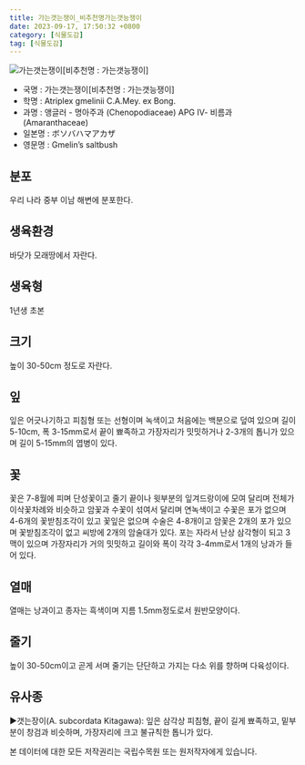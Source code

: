 ```yaml
---
title: 가는갯는쟁이_비추천명가는갯능쟁이
date: 2023-09-17, 17:50:32 +0800
category: [식물도감]
tag: [식물도감]
---
```




![가는갯는쟁이[비추천명 : 가는갯능쟁이]](http://www.nature.go.kr/fileUpload/plants/basic/Chenopodiaceae/Atriplex/15464/1_th2.JPG)
- 국명 : 가는갯는쟁이[비추천명 : 가는갯능쟁이]
- 학명 : Atriplex gmelinii C.A.Mey. ex Bong.
- 과명 : 앵글러 - 명아주과 (Chenopodiaceae) APG Ⅳ- 비름과 (Amaranthaceae)
- 일본명 : ボソバハマアカザ
- 영문명 : Gmelin’s saltbush


## 분포
우리 나라 중부 이남 해변에 분포한다.
## 생육환경
바닷가 모래땅에서 자란다.
## 생육형
1년생 초본
## 크기
높이 30-50cm 정도로 자란다.
## 잎
잎은 어긋나기하고 피침형 또는 선형이며 녹색이고 처음에는 백분으로 덮여 있으며 길이 5-10cm, 폭 3-15mm로서 끝이 뾰족하고 가장자리가 밋밋하거나 2-3개의 톱니가 있으며 길이 5-15mm의 엽병이 있다.
## 꽃
꽃은 7-8월에 피며 단성꽃이고 줄기 끝이나 윗부분의 잎겨드랑이에 모여 달리며 전체가 이삭꽃차례와 비슷하고 암꽃과 수꽃이 섞여서 달리며 연녹색이고 수꽃은 포가 없으며 4-6개의 꽃받침조각이 있고 꽃잎은 없으며 수술은 4-8개이고 암꽃은 2개의 포가 있으며 꽃받침조각이 없고 씨방에 2개의 암술대가 있다. 포는 자라서 난상 삼각형이 되고 3맥이 있으며 가장자리가 거의 밋밋하고 길이와 폭이 각각 3-4mm로서 1개의 낭과가 들어 있다.
## 열매
열매는 낭과이고 종자는 흑색이며 지름 1.5mm정도로서 원반모양이다.
## 줄기
높이 30-50cm이고 곧게 서며 줄기는 단단하고 가지는 다소 위를 향하며 다육성이다.
## 유사종
▶갯는장이(A. subcordata Kitagawa): 잎은 삼각상 피침형, 끝이 길게 뾰족하고, 밑부분이 창검과 비슷하며, 가장자리에 크고 불규칙한 톱니가 있다.






본 데이터에 대한 모든 저작권리는 국립수목원 또는 원저작자에게 있습니다.
